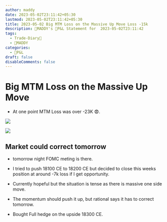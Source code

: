 ```yaml
---
author: maddy
date: 2023-05-02T23:11:42+05:30
lastmod: 2023-05-02T23:11:42+05:30
title: 2023-05-02 Big MTM Loss on the Massive Up Move Loss -15k
description: 🧔MADDY's 💸P&L Statement for  2023-05-02T23:11:42
tags:
  - Trade-Diary📗
  - 🧔MADDY
categories:
  - 💸P&L
draft: false
disableComments: false
---
```


# Big MTM Loss on the Massive Up Move

- At one point MTM Loss was over -23K 😨.

![](https://i.imgur.com/Lm0XXah.png)

![](https://i.imgur.com/ttAVO5O.png)

## Market could correct tomorrow

- tomorrow night FOMC meting is there.
- I tried to push 18100 CE to 18200 CE but decided to close this weeks position at around -7k loss if I get opportunity.
- Currently hopeful but the situation is tense as there is massive one side move.
- The momentum should push it up, but rational says it has to correct tomorrow.

- Bought Full hedge on the upside 18300 CE.
